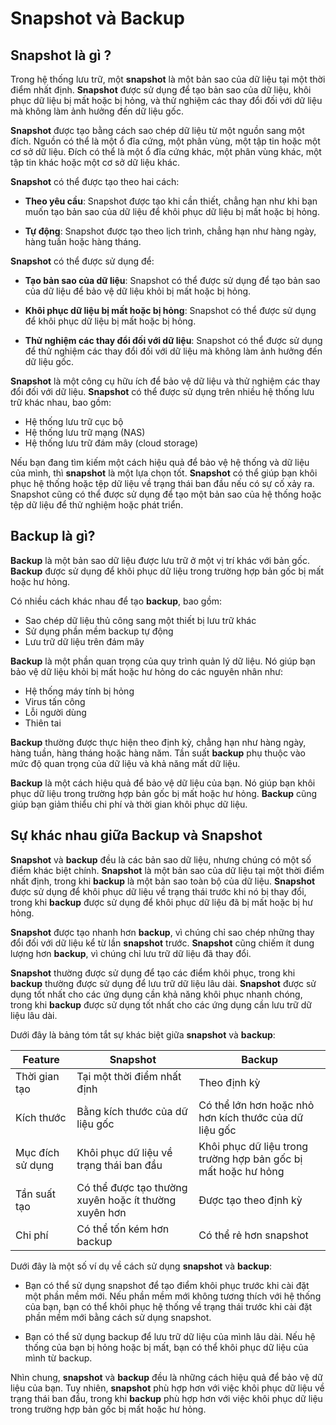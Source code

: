 # Snapshot và Backup

## Snapshot là gì ?

Trong hệ thống lưu trữ, một **snapshot** là một bản sao của dữ liệu tại một thời điểm nhất định. **Snapshot** được sử dụng để tạo bản sao của dữ liệu, khôi phục dữ liệu bị mất hoặc bị hỏng, và thử nghiệm các thay đổi đối với dữ liệu mà không làm ảnh hưởng đến dữ liệu gốc.

**Snapshot** được tạo bằng cách sao chép dữ liệu từ một nguồn sang một đích. Nguồn có thể là một ổ đĩa cứng, một phân vùng, một tập tin hoặc một cơ sở dữ liệu. Đích có thể là một ổ đĩa cứng khác, một phân vùng khác, một tập tin khác hoặc một cơ sở dữ liệu khác.

**Snapshot** có thể được tạo theo hai cách:

- **Theo yêu cầu**: Snapshot được tạo khi cần thiết, chẳng hạn như khi bạn muốn tạo bản sao của dữ liệu để khôi phục dữ liệu bị mất hoặc bị hỏng.

- **Tự động**: Snapshot được tạo theo lịch trình, chẳng hạn như hàng ngày, hàng tuần hoặc hàng tháng.

**Snapshot** có thể được sử dụng để:

- **Tạo bản sao của dữ liệu**: Snapshot có thể được sử dụng để tạo bản sao của dữ liệu để bảo vệ dữ liệu khỏi bị mất hoặc bị hỏng.

- **Khôi phục dữ liệu bị mất hoặc bị hỏng**: Snapshot có thể được sử dụng để khôi phục dữ liệu bị mất hoặc bị hỏng.

- **Thử nghiệm các thay đổi đối với dữ liệu**: Snapshot có thể được sử dụng để thử nghiệm các thay đổi đối với dữ liệu mà không làm ảnh hưởng đến dữ liệu gốc.

**Snapshot** là một công cụ hữu ích để bảo vệ dữ liệu và thử nghiệm các thay đổi đối với dữ liệu. **Snapshot** có thể được sử dụng trên nhiều hệ thống lưu trữ khác nhau, bao gồm:

- Hệ thống lưu trữ cục bộ
- Hệ thống lưu trữ mạng (NAS)
- Hệ thống lưu trữ đám mây (cloud storage)

Nếu bạn đang tìm kiếm một cách hiệu quả để bảo vệ hệ thống và dữ liệu của mình, thì **snapshot** là một lựa chọn tốt. **Snapshot** có thể giúp bạn khôi phục hệ thống hoặc tệp dữ liệu về trạng thái ban đầu nếu có sự cố xảy ra. Snapshot cũng có thể được sử dụng để tạo một bản sao của hệ thống hoặc tệp dữ liệu để thử nghiệm hoặc phát triển.

## Backup là gì?

**Backup** là một bản sao dữ liệu được lưu trữ ở một vị trí khác với bản gốc. **Backup** được sử dụng để khôi phục dữ liệu trong trường hợp bản gốc bị mất hoặc hư hỏng.

Có nhiều cách khác nhau để tạo **backup**, bao gồm:

- Sao chép dữ liệu thủ công sang một thiết bị lưu trữ khác
- Sử dụng phần mềm backup tự động
- Lưu trữ dữ liệu trên đám mây

**Backup** là một phần quan trọng của quy trình quản lý dữ liệu. Nó giúp bạn bảo vệ dữ liệu khỏi bị mất hoặc hư hỏng do các nguyên nhân như:

- Hệ thống máy tính bị hỏng
- Virus tấn công
- Lỗi người dùng
- Thiên tai

**Backup** thường được thực hiện theo định kỳ, chẳng hạn như hàng ngày, hàng tuần, hàng tháng hoặc hàng năm. Tần suất **backup** phụ thuộc vào mức độ quan trọng của dữ liệu và khả năng mất dữ liệu.

**Backup** là một cách hiệu quả để bảo vệ dữ liệu của bạn. Nó giúp bạn khôi phục dữ liệu trong trường hợp bản gốc bị mất hoặc hư hỏng. **Backup** cũng giúp bạn giảm thiểu chi phí và thời gian khôi phục dữ liệu.

## Sự khác nhau giữa Backup và Snapshot

**Snapshot** và **backup** đều là các bản sao dữ liệu, nhưng chúng có một số điểm khác biệt chính. **Snapshot** là một bản sao của dữ liệu tại một thời điểm nhất định, trong khi **backup** là một bản sao toàn bộ của dữ liệu. **Snapshot** được sử dụng để khôi phục dữ liệu về trạng thái trước khi nó bị thay đổi, trong khi **backup** được sử dụng để khôi phục dữ liệu đã bị mất hoặc bị hư hỏng.

**Snapshot** được tạo nhanh hơn **backup**, vì chúng chỉ sao chép những thay đổi đối với dữ liệu kể từ lần **snapshot** trước. **Snapshot** cũng chiếm ít dung lượng hơn **backup**, vì chúng chỉ lưu trữ dữ liệu đã thay đổi.

**Snapshot** thường được sử dụng để tạo các điểm khôi phục, trong khi **backup** thường được sử dụng để lưu trữ dữ liệu lâu dài. **Snapshot** được sử dụng tốt nhất cho các ứng dụng cần khả năng khôi phục nhanh chóng, trong khi **backup** được sử dụng tốt nhất cho các ứng dụng cần lưu trữ dữ liệu lâu dài.

Dưới đây là bảng tóm tắt sự khác biệt giữa **snapshot** và **backup**:

|Feature|	Snapshot|	Backup|
|-------|-----------|---------|
|Thời gian tạo|	Tại một thời điểm nhất định|	Theo định kỳ|
|Kích thước|	Bằng kích thước của dữ liệu gốc|	Có thể lớn hơn hoặc nhỏ hơn kích thước của dữ liệu gốc|
|Mục đích sử dụng|	Khôi phục dữ liệu về trạng thái ban đầu|	Khôi phục dữ liệu trong trường hợp bản gốc bị mất hoặc hư hỏng|
|Tần suất tạo|	Có thể được tạo thường xuyên hoặc ít thường xuyên hơn|	Được tạo theo định kỳ|
|Chi phí|	Có thể tốn kém hơn backup|	Có thể rẻ hơn snapshot|

Dưới đây là một số ví dụ về cách sử dụng **snapshot** và **backup**:

- Bạn có thể sử dụng snapshot để tạo điểm khôi phục trước khi cài đặt một phần mềm mới. Nếu phần mềm mới không tương thích với hệ thống của bạn, bạn có thể khôi phục hệ thống về trạng thái trước khi cài đặt phần mềm mới bằng cách sử dụng snapshot.

- Bạn có thể sử dụng backup để lưu trữ dữ liệu của mình lâu dài. Nếu hệ thống của bạn bị hỏng hoặc bị mất, bạn có thể khôi phục dữ liệu của mình từ backup.

Nhìn chung, **snapshot** và **backup** đều là những cách hiệu quả để bảo vệ dữ liệu của bạn. Tuy nhiên, **snapshot** phù hợp hơn với việc khôi phục dữ liệu về trạng thái ban đầu, trong khi **backup** phù hợp hơn với việc khôi phục dữ liệu trong trường hợp bản gốc bị mất hoặc hư hỏng.